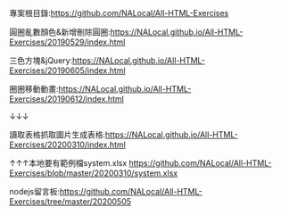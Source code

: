 ﻿
專案根目錄:https://github.com/NALocal/All-HTML-Exercises

圓圈亂數顏色&新增刪除圓圈:https://NALocal.github.io/All-HTML-Exercises/20190529/index.html

三色方塊&jQuery:https://NALocal.github.io/All-HTML-Exercises/20190605/index.html

圈圈移動動畫:https://NALocal.github.io/All-HTML-Exercises/20190612/index.html

↓↓↓

讀取表格抓取圖片生成表格:https://NALocal.github.io/All-HTML-Exercises/20200310/index.html

↑↑↑本地要有範例檔system.xlsx
https://github.com/NALocal/All-HTML-Exercises/blob/master/20200310/system.xlsx

nodejs留言板:https://github.com/NALocal/All-HTML-Exercises/tree/master/20200505


